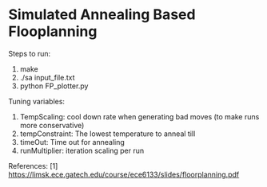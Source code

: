 # Simulated Annealing Based Flooplanning

Steps to run:
1. make
2. ./sa input_file.txt
3. python FP_plotter.py

Tuning variables:
1. TempScaling: cool down rate when generating bad moves (to make runs more conservative)
2. tempConstraint: The lowest temperature to anneal till
3. timeOut: Time out for annealing
4. runMultiplier: iteration scaling per run

References:
[1] https://limsk.ece.gatech.edu/course/ece6133/slides/floorplanning.pdf
